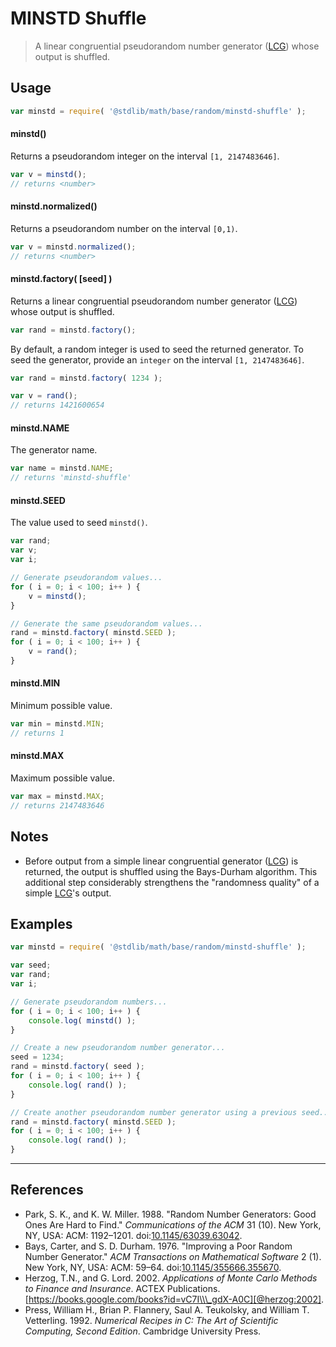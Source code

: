 # MINSTD Shuffle

> A linear congruential pseudorandom number generator ([LCG][lcg]) whose output is shuffled.


<!-- <usage> -->

## Usage

``` javascript
var minstd = require( '@stdlib/math/base/random/minstd-shuffle' );
```

#### minstd()

Returns a pseudorandom integer on the interval `[1, 2147483646]`.

``` javascript
var v = minstd();
// returns <number>
```

#### minstd.normalized()

Returns a pseudorandom number on the interval `[0,1)`.

``` javascript
var v = minstd.normalized();
// returns <number>
```

#### minstd.factory( \[seed\] )

Returns a linear congruential pseudorandom number generator ([LCG][lcg]) whose output is shuffled.

``` javascript
var rand = minstd.factory();
```

By default, a random integer is used to seed the returned generator. To seed the generator, provide an `integer` on the interval `[1, 2147483646]`.

``` javascript
var rand = minstd.factory( 1234 );

var v = rand();
// returns 1421600654
```

#### minstd.NAME

The generator name.

``` javascript
var name = minstd.NAME;
// returns 'minstd-shuffle'
```

#### minstd.SEED

The value used to seed `minstd()`.

``` javascript
var rand;
var v;
var i;

// Generate pseudorandom values...
for ( i = 0; i < 100; i++ ) {
    v = minstd();
}

// Generate the same pseudorandom values... 
rand = minstd.factory( minstd.SEED );
for ( i = 0; i < 100; i++ ) {
    v = rand();
}
```

#### minstd.MIN

Minimum possible value.

``` javascript
var min = minstd.MIN;
// returns 1
```

#### minstd.MAX

Maximum possible value.

``` javascript
var max = minstd.MAX;
// returns 2147483646
```

<!-- </usage> -->


<!-- <notes> -->

## Notes

* Before output from a simple linear congruential generator ([LCG][lcg]) is returned, the output is shuffled using the Bays-Durham algorithm. This additional step considerably strengthens the "randomness quality" of a simple [LCG][lcg]'s output.

<!-- </notes> -->


<!-- <examples> -->

## Examples

``` javascript
var minstd = require( '@stdlib/math/base/random/minstd-shuffle' );

var seed;
var rand;
var i;

// Generate pseudorandom numbers...
for ( i = 0; i < 100; i++ ) {
    console.log( minstd() );
}

// Create a new pseudorandom number generator...
seed = 1234;
rand = minstd.factory( seed );
for ( i = 0; i < 100; i++ ) {
    console.log( rand() );
}

// Create another pseudorandom number generator using a previous seed...
rand = minstd.factory( minstd.SEED );
for ( i = 0; i < 100; i++ ) {
    console.log( rand() );
}
```

<!-- </examples> -->


<!-- <references> -->

---

## References

* Park, S. K., and K. W. Miller. 1988. "Random Number Generators: Good Ones Are Hard to Find." *Communications of the ACM* 31 (10). New York, NY, USA: ACM: 1192–1201. doi:[10.1145/63039.63042][@park:1988].
* Bays, Carter, and S. D. Durham. 1976. "Improving a Poor Random Number Generator." *ACM Transactions on Mathematical Software* 2 (1). New York, NY, USA: ACM: 59–64. doi:[10.1145/355666.355670][@bays:1976].
* Herzog, T.N., and G. Lord. 2002. *Applications of Monte Carlo Methods to Finance and Insurance*. ACTEX Publications. [https://books.google.com/books?id=vC7I\\\_gdX-A0C][@herzog:2002].
* Press, William H., Brian P. Flannery, Saul A. Teukolsky, and William T. Vetterling. 1992. *Numerical Recipes in C: The Art of Scientific Computing, Second Edition*. Cambridge University Press.


<!-- </references> -->


<!-- <links> -->

[lcg]: https://en.wikipedia.org/wiki/Linear_congruential_generator

[@park:1988]: http://dx.doi.org/10.1145/63039.63042
[@bays:1976]: http://dx.doi.org/10.1145/355666.355670
[@herzog:2002]: https://books.google.com/books?id=vC7I\_gdX-A0C


<!-- </links> -->
